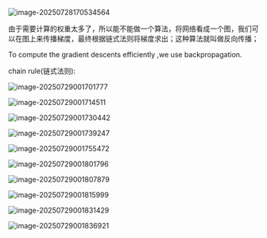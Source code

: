 ![image-20250728170534564](C:/Users/Lexus_Twenty/AppData/Roaming/Typora/typora-user-images/image-20250728170534564.png)

由于需要计算的权重太多了，所以能不能做一个算法，将网络看成一个图，我们可以在图上来传播梯度，最终根据链式法则将梯度求出；这种算法就叫做反向传播；

To compute the gradient descents efficiently ,we use backpropagation.

chain rule(链式法则):

![image-20250729001701777](%E5%B9%B3/image-20250729001701777.png)

![image-20250729001714511](%E5%B9%B3/image-20250729001714511.png)

![image-20250729001730442](%E5%B9%B3/image-20250729001730442.png)



![image-20250729001739247](%E5%B9%B3/image-20250729001739247.png)



![image-20250729001755472](%E5%B9%B3/image-20250729001755472.png)

![image-20250729001801796](%E5%B9%B3/image-20250729001801796.png)

![image-20250729001807879](%E5%B9%B3/image-20250729001807879.png)

![image-20250729001815999](%E5%B9%B3/image-20250729001815999.png)

![image-20250729001831429](%E5%B9%B3/image-20250729001831429.png)



![image-20250729001836921](%E5%B9%B3/image-20250729001836921.png)




